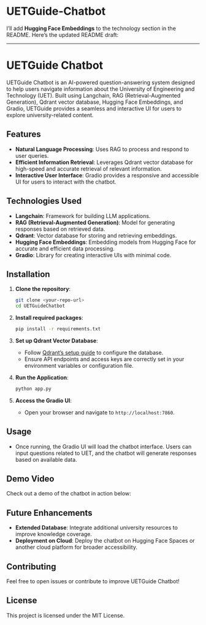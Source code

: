 # UETGuide-Chatbot
I’ll add **Hugging Face Embeddings** to the technology section in the README. Here’s the updated README draft:

---

# UETGuide Chatbot

UETGuide Chatbot is an AI-powered question-answering system designed to help users navigate information about the University of Engineering and Technology (UET). Built using Langchain, RAG (Retrieval-Augmented Generation), Qdrant vector database, Hugging Face Embeddings, and Gradio, UETGuide provides a seamless and interactive UI for users to explore university-related content.

## Features
- **Natural Language Processing**: Uses RAG to process and respond to user queries.
- **Efficient Information Retrieval**: Leverages Qdrant vector database for high-speed and accurate retrieval of relevant information.
- **Interactive User Interface**: Gradio provides a responsive and accessible UI for users to interact with the chatbot.

## Technologies Used
- **Langchain**: Framework for building LLM applications.
- **RAG (Retrieval-Augmented Generation)**: Model for generating responses based on retrieved data.
- **Qdrant**: Vector database for storing and retrieving embeddings.
- **Hugging Face Embeddings**: Embedding models from Hugging Face for accurate and efficient data processing.
- **Gradio**: Library for creating interactive UIs with minimal code.

## Installation
1. **Clone the repository**:
    ```bash
    git clone <your-repo-url>
    cd UETGuideChatbot
    ```

2. **Install required packages**:
    ```bash
    pip install -r requirements.txt
    ```

3. **Set up Qdrant Vector Database**:
   - Follow [Qdrant’s setup guide](https://qdrant.tech/documentation/) to configure the database.
   - Ensure API endpoints and access keys are correctly set in your environment variables or configuration file.

4. **Run the Application**:
    ```bash
    python app.py
    ```

5. **Access the Gradio UI**:
   - Open your browser and navigate to `http://localhost:7860`.

## Usage
- Once running, the Gradio UI will load the chatbot interface. Users can input questions related to UET, and the chatbot will generate responses based on available data.

## Demo Video
Check out a demo of the chatbot in action below:






## Future Enhancements
- **Extended Database**: Integrate additional university resources to improve knowledge coverage.
- **Deployment on Cloud**: Deploy the chatbot on Hugging Face Spaces or another cloud platform for broader accessibility.

## Contributing
Feel free to open issues or contribute to improve UETGuide Chatbot!

## License
This project is licensed under the MIT License.

